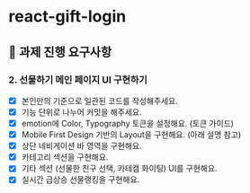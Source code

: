 # react-gift-login

## 📝 과제 진행 요구사항

### 2. 선물하기 메인 페이지 UI 구현하기

- [x] 본인만의 기준으로 일관된 코드를 작성해주세요.
- [x] 기능 단위로 나누어 커밋을 해주세요.
- [x] emotion에 Color, Typography 토큰을 설정해요. (토큰 가이드)
- [x] Mobile First Design 기반의 Layout을 구현해요. (아래 설명 참고)
- [x] 상단 네비게이션 바 영역을 구현해요.
- [x] 카테고리 섹션을 구현해요.
- [x] 기타 섹션 (선물한 친구 선택, 카테캠 화이팅) UI를 구현해요.
- [x] 실시간 급상승 선물랭킹을 구현해요.
